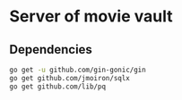# Server of movie vault

## Dependencies

```bash
go get -u github.com/gin-gonic/gin
go get github.com/jmoiron/sqlx
go get github.com/lib/pq
```
